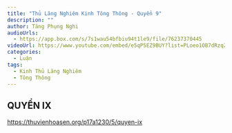 ```yaml
---
title: "Thủ Lăng Nghiêm Kinh Tông Thông - Quyển 9"
description: ""
author: Tăng Phụng Nghi
audioUrls:
  - https://app.box.com/s/7s1wau54bfbiu94t1le9/file/76237370445
videoUrl: https://www.youtube.com/embed/e5qP5EZ9BUY?list=PLoeo1OB7dRzqZ1C1-pPW9js8iB5CpxGmE
categories:
  - Luận
tags:
  - Kinh Thủ Lăng Nghiêm
  - Tông Thông
---
```


## QUYỂN IX

https://thuvienhoasen.org/p17a1230/5/quyen-ix


